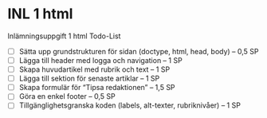 # INL 1 html

Inlämningsuppgift 1 html
Todo-List

- [ ] Sätta upp grundstrukturen för sidan (doctype, html, head, body) – 0,5 SP
- [ ] Lägga till header med logga och navigation – 1 SP
- [ ] Skapa huvudartikel med rubrik och text – 1 SP
- [ ] Lägga till sektion för senaste artiklar – 1 SP
- [ ] Skapa formulär för “Tipsa redaktionen” – 1,5 SP
- [ ] Göra en enkel footer – 0,5 SP
- [ ] Tillgänglighetsgranska koden (labels, alt-texter, rubriknivåer) – 1 SP
